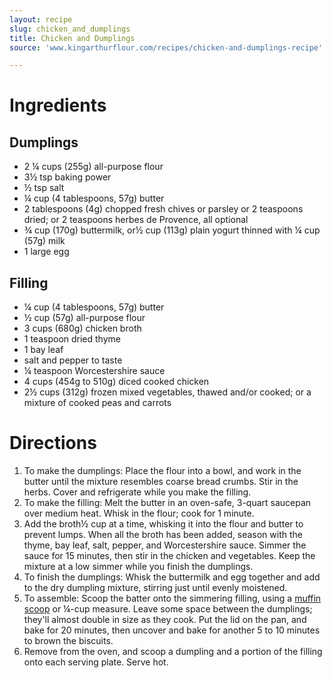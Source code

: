 ```yaml
---
layout: recipe
slug: chicken_and_dumplings
title: Chicken and Dumplings
source: 'www.kingarthurflour.com/recipes/chicken-and-dumplings-recipe'

---
```


# Ingredients

## Dumplings

- 2 ¼ cups (255g) all-purpose flour
- 3½ tsp baking power
- ½ tsp salt
- ¼ cup (4 tablespoons, 57g) butter
- 2 tablespoons (4g) chopped fresh chives or parsley or 2 teaspoons dried; or 2 teaspoons herbes de Provence, all optional
- ¾ cup (170g) buttermilk, or½ cup (113g) plain yogurt thinned with ¼ cup (57g) milk
- 1 large egg

## Filling

- ¼ cup (4 tablespoons, 57g) butter
- ½ cup (57g) all-purpose flour
- 3 cups (680g) chicken broth
- 1 teaspoon dried thyme
- 1 bay leaf
- salt and pepper to taste
- ¼ teaspoon Worcestershire sauce
- 4 cups (454g to 510g) diced cooked chicken
- 2½ cups (312g) frozen mixed vegetables, thawed and/or cooked; or a mixture of cooked peas and carrots

# Directions

1. To make the dumplings: Place the flour into a bowl, and work in the butter until the mixture resembles coarse bread crumbs. Stir in the herbs. Cover and refrigerate while you make the filling.
2. To make the filling: Melt the butter in an oven-safe, 3-quart saucepan over medium heat. Whisk in the flour; cook for 1 minute.
3. Add the broth½ cup at a time, whisking it into the flour and butter to prevent lumps. When all the broth has been added, season with the thyme, bay leaf, salt, pepper, and Worcestershire sauce. Simmer the sauce for 15 minutes, then stir in the chicken and vegetables. Keep the mixture at a low simmer while you finish the dumplings.
4. To finish the dumplings: Whisk the buttermilk and egg together and add to the dry dumpling mixture, stirring just until evenly moistened.
5. To assemble: Scoop the batter onto the simmering filling, using a [muffin scoop](https://www.kingarthurflour.com/shop/landing.jsp?go=DetailDefault&id=5640) or ¼-cup measure. Leave some space between the dumplings; they'll almost double in size as they cook. Put the lid on the pan, and bake for 20 minutes, then uncover and bake for another 5 to 10 minutes to brown the biscuits.
6. Remove from the oven, and scoop a dumpling and a portion of the filling onto each serving plate. Serve hot.